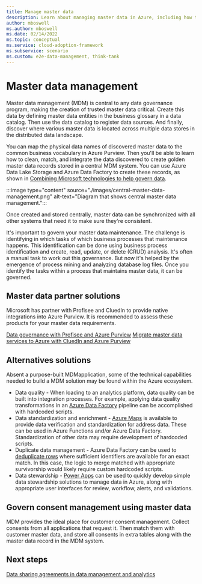 ```yaml
---
title: Manage master data
description: Learn about managing master data in Azure, including how to create, store, and synchronize between systems, and governance.
author: mboswell
ms.author: mboswell
ms.date: 02/14/2022
ms.topic: conceptual
ms.service: cloud-adoption-framework
ms.subservice: scenario
ms.custom: e2e-data-management, think-tank
---
```


# Master data management

Master data management (MDM) is central to any data governance program, making the creation of trusted master data critical. Create this data by defining master data entities in the business glossary in a data catalog. Then use the data catalog to register data sources. And finally, discover where various master data is located across multiple data stores in the distributed data landscape.

You can map the physical data names of discovered master data to the common business vocabulary in Azure Purview. Then you'll be able to learn how to clean, match, and integrate the data discovered to create golden master data records stored in a central MDM system. You can use Azure Data Lake Storage and Azure Data Factory to create these records, as shown in [Combining Microsoft technologies to help govern data](./govern-technology.md#combine-microsoft-technologies-to-help-govern-data).

:::image type="content" source="./images/central-master-data-management.png" alt-text="Diagram that shows central master data management.":::

Once created and stored centrally, master data can be synchronized with all other systems that need it to make sure they're consistent.

It's important to govern your master data maintenance. The challenge is identifying in which tasks of which business processes that maintenance happens. This identification can be done using business process identification and create, read, update, or delete (CRUD) analysis. It's often a manual task to work out this governance. But now it's helped by the emergence of process mining and analyzing database log files. Once you identify the tasks within a process that maintains master data, it can be governed.

## Master data partner solutions

Microsoft has partner with Profisee and CluedIn to provide native integrations into Azure Purview. It is recommended to assess these products for your master data requirements.

[Data governance with Profisee and Azure Purview](/azure/architecture/reference-architectures/data/profisee-master-data-management-purview)
[Migrate master data services to Azure with CluedIn and Azure Purview](/azure/architecture/reference-architectures/data/migrate-master-data-services-with-cluedin)

## Alternatives solutions

Absent a purpose-built MDMapplication, some of the technical capabilities needed to build a MDM solution may be found within the Azure ecosystem.

- Data quality - When loading to an analytics platform, data quality can be built into integration processes. For example, applying data quality transformations in an [Azure Data Factory](https://azure.microsoft.com/services/data-factory/) pipeline can be accomplished with hardcoded scripts.
- Data standardization and enrichment - [Azure Maps](https://azure.microsoft.com/services/azure-maps/) is available to provide data verification and standardization for address data. These can be used in Azure Functions and/or Azure Data Factory.  Standardization of other data may require development of hardcoded scripts.
- Duplicate data management - Azure Data Factory can be used to [deduplicate rows](/azure/data-factory/how-to-data-flow-dedupe-nulls-snippets) where sufficient identifiers are available for an exact match.  In this case, the logic to merge matched with appropriate survivorship would likely require custom hardcoded scripts.
- Data stewardship - [Power Apps](https://powerapps.microsoft.com/) can be used to quickly develop simple data stewardship solutions to manage data in Azure, along with appropriate user interfaces for review, workflow, alerts, and validations.

## Govern consent management using master data

MDM provides the ideal place for customer consent management. Collect consents from all applications that request it. Then match them with customer master data, and store all consents in extra tables along with the master data record in the MDM system.

## Next steps

[Data sharing agreements in data management and analytics](./govern-data-sharing-agreements.md)

